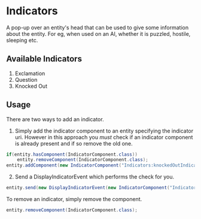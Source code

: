 # Indicators

A pop-up over an entity's head that can be used to give some information about the entity. For eg, when used on an AI, whether it is puzzled, hostile, sleeping etc.


## Available Indicators

1. Exclamation
2. Question
3. Knocked Out

## Usage

There are two ways to add an indicator.

1. Simply add the indicator component to an entity specifying the indicator uri. However in this approach you *must* check if an indicator component is already present and if so remove the old one.

```java
if(entity.hasComponent(IndicatorComponent.class))
    entity.removeComponent(IndicatorComponent.class);
entity.addComponent(new IndicatorComponent("Indicators:knockedOutIndicator"));
```

2. Send a DisplayIndicatorEvent which performs the check for you.

```java
entity.send(new DisplayIndicatorEvent(new IndicatorComponent("Indicators:knockedOutIndicator")));
```

To remove an indicator, simply remove the component.

```java
entity.removeComponent(IndicatorComponent.class);
```
